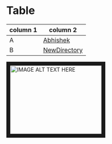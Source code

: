 # Table
column 1 | column 2 |
--- | --- |
A | [Abhishek](/Abhishek) |
B | [NewDirectory](/Abhishek/NewDirectory) |

<a href="http://www.youtube.com/watch?feature=player_embedded&v=1Cdq2R6oxII
" target="_blank"><img src="http://img.youtube.com/vi/1Cdq2R6oxII/0.jpg" 
alt="IMAGE ALT TEXT HERE" width="240" height="180" border="10" /></a>
